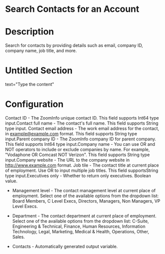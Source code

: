 ﻿# Search Contacts for an Account

# Description

Search for contacts by providing details such as email, company ID, company name, job title, and more.

# Untitled Section

text="Type the content"

# Configuration

Contact ID - The ZoomInfo unique contact ID. This field supports Int64 type input.Contact full name - The contact's full name. This field supports String type input. Contact email address - The work email address for the contact, in example@example.com format. This field supports String type input.Parent company ID - The ZoomInfo company ID for parent company. This field supports Int64 type input.Company name - You can use OR and NOT operators to include or exclude companies by name. For example, "Vodaphone OR Comcast NOT Verizon". This field supports String type input.Company website - The URL to the company website in http://www.example.com format. Job tile - The contact title at current place of employment. Use OR to input multiple job titles. This field supportsString type input.Executives only - Whether to return only executives. Boolean value.







* Management level - The contact management level at current place of employment. Select one of the available options from the dropdown list: Board Members, C Level Execs, Directors, Managers, Non Managers, VP Level Execs.
* Department - The contact department at current place of employment. Select one of the available options from the dropdown list: C-Suite, Engineering & Technical, Finance, Human Resources, Information Technology, Legal, Marketing, Medical & Health, Operations, Other, Sales.



* Contacts - Automatically generated output variable.
